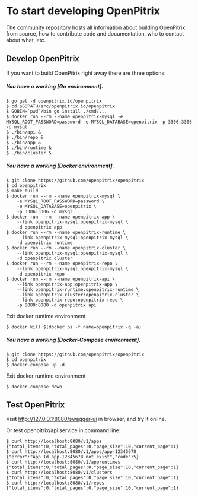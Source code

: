 # To start developing OpenPitrix

The [community repository](https://github.com/openpitrix) hosts all information about
building OpenPitrix from source, how to contribute code
and documentation, who to contact about what, etc.

## Develop OpenPitrix

If you want to build OpenPitrix right away there are three options:

##### You have a working [Go environment].

```
$ go get -d openpitrix.io/openpitrix
$ cd $GOPATH/src/openpitrix.io/openpitrix
$ GOBIN=`pwd`/bin go install ./cmd/...
$ docker run --rm --name openpitrix-mysql -e MYSQL_ROOT_PASSWORD=password -e MYSQL_DATABASE=openpitrix -p 3306:3306 -d mysql
$ ./bin/api &
$ ./bin/repo &
$ ./bin/app &
$ ./bin/runtime &
$ ./bin/cluster &
```

##### You have a working [Docker environment].

```
$ git clone https://github.com/openpitrix/openpitrix
$ cd openpitrix
$ make build
$ docker run --rm --name openpitrix-mysql \
    -e MYSQL_ROOT_PASSWORD=password \
    -e MYSQL_DATABASE=openpitrix \
    -p 3306:3306 -d mysql
$ docker run --rm --name openpitrix-app \
    --link openpitrix-mysql:openpitrix-mysql \
    -d openpitrix app
$ docker run --rm --name openpitrix-runtime \
    --link openpitrix-mysql:openpitrix-mysql \
    -d openpitrix runtime
$ docker run --rm --name openpitrix-cluster \
    --link openpitrix-mysql:openpitrix-mysql \
    -d openpitrix cluster
$ docker run --rm --name openpitrix-repo \
    --link openpitrix-mysql:openpitrix-mysql \
    -d openpitrix repo
$ docker run --rm --name openpitrix-api \
    --link openpitrix-app:openpitrix-app \
    --link openpitrix-runtime:openpitrix-runtime \
    --link openpitrix-cluster:openpitrix-cluster \
    --link openpitrix-repo:openpitrix-repo \
    -p 8080:8080 -d openpitrix api
```

Exit docker runtime environment
```
$ docker kill $(docker ps -f name=openpitrix -q -a)
```

##### You have a working [Docker-Compose environment].

```
$ git clone https://github.com/openpitrix/openpitrix
$ cd openpitrix
$ docker-compose up -d
```

Exit docker runtime environment
```
$ docker-compose down
```

## Test OpenPitrix

Visit http://127.0.0.1:8080/swagger-ui in browser, and try it online.

Or test openpitrix/api service in command line:

```
$ curl http://localhost:8080/v1/apps
{"total_items":0,"total_pages":0,"page_size":10,"current_page":1}
$ curl http://localhost:8080/v1/apps/app-12345678
{"error":"App Id app-12345678 not exist","code":5}
$ curl http://localhost:8080/v1/appruntimes
{"total_items":0,"total_pages":0,"page_size":10,"current_page":1}
$ curl http://localhost:8080/v1/clusters
{"total_items":0,"total_pages":0,"page_size":10,"current_page":1}
$ curl http://localhost:8080/v1/repos
{"total_items":0,"total_pages":0,"page_size":10,"current_page":1}
```
